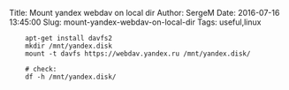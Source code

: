 Title: Mount yandex webdav on local dir
Author: SergeM
Date: 2016-07-16 13:45:00
Slug: mount-yandex-webdav-on-local-dir
Tags: useful,linux

```
    apt-get install davfs2
    mkdir /mnt/yandex.disk
    mount -t davfs https://webdav.yandex.ru /mnt/yandex.disk/
    
    # check: 
    df -h /mnt/yandex.disk/ 
```